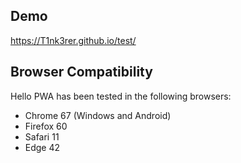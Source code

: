 ## Demo
https://T1nk3rer.github.io/test/

## Browser Compatibility
Hello PWA has been tested in the following browsers:

* Chrome 67 (Windows and Android)
* Firefox 60
* Safari 11
* Edge 42
